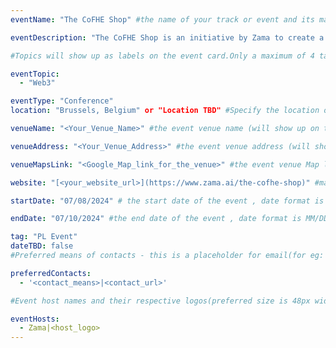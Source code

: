 ```yaml
---
eventName: "The CoFHE Shop" #the name of your track or event and its mandatory

eventDescription: "The CoFHE Shop is an initiative by Zama to create a dynamic space for the Fully Homomorphic Encryption (FHE) community during EthCC [7] week. It offers opportunities to network, hack, enjoy good coffee, and learn about FHE" #short description of your track or event limiting to 100-150 characters

#Topics will show up as labels on the event card.Only a maximum of 4 tags will be displayed on the event card. Some references for topics - Blockchain, Web3, Cryptocurrency, Tech Talks, Workshop, etc.

eventTopic: 
  - "Web3"

eventType: "Conference"
location: "Brussels, Belgium" or "Location TBD" #Specify the location of the event.If you aren't sure about the location then mention "Location TBD"

venueName: "<Your_Venue_Name>" #the event venue name (will show up on the event card) or just leave it blank

venueAddress: "<Your_Venue_Address>" #the event venue address (will show up on a map) or just leave it blank

venueMapsLink: "<Google_Map_link_for_the_venue>" #the event venue Map link (will show up on a map) or just leave it blank

website: "[<your_website_url>](https://www.zama.ai/the-cofhe-shop)" #make sure to have all the relevant information: dates, venue, program, ticketing (if any), etc. or just leave it blank

startDate: "07/08/2024" # the start date of the event , date format is MM/DD/YYYY eg: if it is February 16th 2023 => 02/16/2023

endDate: "07/10/2024" #the end date of the event , date format is MM/DD/YYYY eg: if it is February 18th 2023 => 02/18/2023

tag: "PL Event"
dateTBD: false
#Preferred means of contacts - this is a placeholder for email(for eg:  - email|mailto:<email_id>) and other social handles like Twitter, LinkedIn, Discord, etc. (for eg.   - 'twitter|https://twitter.com/IPFS/status/1629199396700098560?s=20')

preferredContacts:
  - '<contact_means>|<contact_url>'

#Event host names and their respective logos(preferred size is 48px width, 48px height)-place the logo file on the path 'public/uploads' for eg.   - IPFS|ipfs-logo.png

eventHosts:
  - Zama|<host_logo>
---
```

